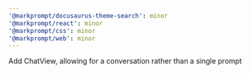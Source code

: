 ```yaml
---
'@markprompt/docusaurus-theme-search': minor
'@markprompt/react': minor
'@markprompt/css': minor
'@markprompt/web': minor
---
```


Add ChatView, allowing for a conversation rather than a single prompt
